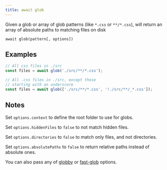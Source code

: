 ```yaml
---
title: await glob
---
```


<div class="lead">
  Given a glob or array of glob patterns (like <code>*.css</code> or
  <code>**/*.css</code>), will return an array of absolute paths to matching
  files on disk
</div>

`await glob(pattern[, options])`

## Examples

```js
// All css files in ./src
const files = await glob('./src/**/*.css');

// All .css files in ./src, except those
// starting with an underscore
const files = await glob(['./src/**/*.css', '!./src/**/_*.css']);
```

## Notes

Set `options.context` to define the root folder to use for globs.

Set `options.hiddenFiles` to `false` to not match hidden files.

Set `options.directories` to `false` to match only files, and not directories.

Set `options.absolutePaths` to `false` to return relative paths instead of absolute ones.

You can also pass any of [globby][1] or [fast-glob][2] options.

[1]: https://github.com/sindresorhus/globby#options
[2]: https://github.com/mrmlnc/fast-glob#options-3
